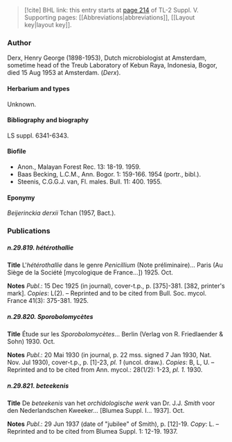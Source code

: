 > [!cite] BHL link: this entry starts at [page 214](https://www.biodiversitylibrary.org/item/103833#page/226/mode/1up) of TL-2 Suppl. V.
> Supporting pages: [[Abbreviations|abbreviations]], [[Layout key|layout key]].

### Author

Derx, Henry George (1898-1953), Dutch microbiologist at Amsterdam, sometime head of the Treub Laboratory of Kebun Raya, Indonesia, Bogor, died 15 Aug 1953 at Amsterdam. (*Derx*).

#### Herbarium and types

Unknown.

#### Bibliography and biography

LS suppl. 6341-6343.

#### Biofile

- Anon., Malayan Forest Rec. 13: 18-19. 1959.
- Baas Becking, L.C.M., Ann. Bogor. 1: 159-166. 1954 (portr., bibl.).
- Steenis, C.G.G.J. van, Fl. males. Bull. 11: 400. 1955.

#### Eponymy

*Beijerinckia derxii* Tchan (1957, Bact.).

### Publications

##### n.29.819. hétérothallie

**Title**
L'*hétérothallie* dans le genre *Penicillium* (Note préliminaire)... Paris (Au Siège de la Société \[mycologique de France...\]) 1925. Oct.

**Notes**
*Publ*.: 15 Dec 1925 (in journal), cover-t.p., p. \[375\]-381. \[382, printer's mark\]. *Copies*: L(2). – Reprinted and to be cited from Bull. Soc. mycol. France 41(3): 375-381. 1925.

##### n.29.820. Sporobolomycètes

**Title**
Étude sur les *Sporobolomycètes*... Berlin (Verlag von R. Friedlaender & Sohn) 1930. Oct.

**Notes**
*Publ*.: 20 Mai 1930 (in journal, p. 22 mss. signed 7 Jan 1930, Nat. Nov. Jul 1930), cover-t.p., p. \[1\]-23, *pl. 1* (uncol. draw.). *Copies*: B, L, U. – Reprinted and to be cited from Ann. mycol.: 28(1/2): 1-23, *pl. 1.* 1930.

##### n.29.821. beteekenis

**Title**
De *beteekenis* van het *orchidologische werk* van Dr. J.J. *Smith* voor den Nederlandschen Kweeker... \[Blumea Suppl. I... 1937\]. Oct.

**Notes**
*Publ*.: 29 Jun 1937 (date of "jubilee" of Smith), p. \[12\]-19. *Copy*: L. – Reprinted and to be cited from Blumea Suppl. 1: 12-19. 1937.

